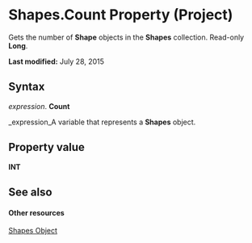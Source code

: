 
# Shapes.Count Property (Project)
Gets the number of  **Shape** objects in the **Shapes** collection. Read-only **Long**.

 **Last modified:** July 28, 2015


## Syntax

 _expression_. **Count**

 _expression_A variable that represents a  **Shapes** object.


## Property value

 **INT**


## See also


#### Other resources


 [Shapes Object](6e42040c-dd5a-de4c-afa8-f9e33d1e5054.md)
